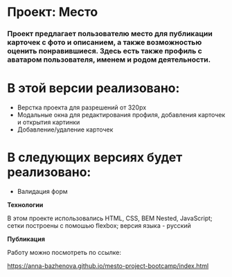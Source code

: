 # Проект: Место

### Проект предлагает пользователю место для публикации карточек с фото и описанием, а также возможностью оценить понравившиеся. Здесь есть также профиль с аватаром пользователя, именем и родом деятельности.

# В этой версии реализовано:
* Верстка проекта для разрешений от 320px
* Модальные окна для редактирования профиля, добавления карточек и открытия картинки
* Добавление/удаление карточек

# В следующих версиях будет реализовано:
* Валидация форм


**Технологии**

В этом проекте использовались HTML, CSS, BEM Nested, JavaScript; сетки построены с помошью flexbox; версия языка - русский

**Публикация**

Работу можно посмотреть по ссылке:

https://anna-bazhenova.github.io/mesto-project-bootcamp/index.html
